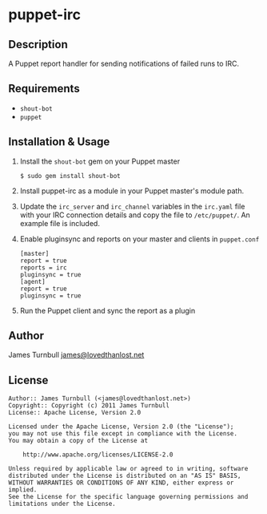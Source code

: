 puppet-irc
==========

Description
-----------

A Puppet report handler for sending notifications of failed runs to IRC.

Requirements
------------

* `shout-bot`
* `puppet`

Installation & Usage
--------------------

1.  Install the `shout-bot` gem on your Puppet master

        $ sudo gem install shout-bot

2.  Install puppet-irc as a module in your Puppet master's module
    path.

3.  Update the `irc_server` and `irc_channel` variables in the `irc.yaml` file with 
    your IRC connection details and copy the file to `/etc/puppet/`. An example file is included.

4.  Enable pluginsync and reports on your master and clients in `puppet.conf`

        [master]
        report = true
        reports = irc
        pluginsync = true
        [agent]
        report = true
        pluginsync = true

5.  Run the Puppet client and sync the report as a plugin

Author
------

James Turnbull <james@lovedthanlost.net>

License
-------

    Author:: James Turnbull (<james@lovedthanlost.net>)
    Copyright:: Copyright (c) 2011 James Turnbull
    License:: Apache License, Version 2.0

    Licensed under the Apache License, Version 2.0 (the "License");
    you may not use this file except in compliance with the License.
    You may obtain a copy of the License at

        http://www.apache.org/licenses/LICENSE-2.0

    Unless required by applicable law or agreed to in writing, software
    distributed under the License is distributed on an "AS IS" BASIS,
    WITHOUT WARRANTIES OR CONDITIONS OF ANY KIND, either express or implied.
    See the License for the specific language governing permissions and
    limitations under the License.
